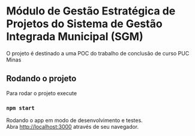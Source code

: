 # Módulo de Gestão Estratégica de Projetos do Sistema de Gestão Integrada Municipal (SGM)

O projeto é destinado a uma POC do trabalho de conclusão de curso PUC Minas
## Rodando o projeto
Para rodar o projeto execute

### `npm start`

Rodando o app em modo de desenvolvimento e testes.\
Abra [http://localhost:3000](http://localhost:3000) através de seu navegador.